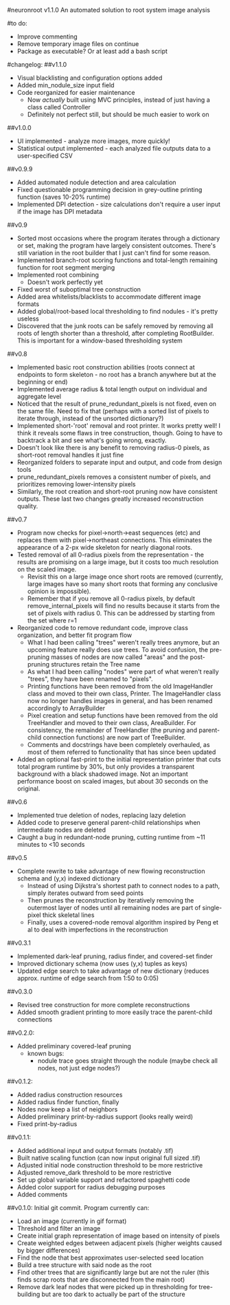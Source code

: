 #neuronroot v1.1.0
An automated solution to root system image analysis

#to do:
- Improve commenting
- Remove temporary image files on continue
- Package as executable? Or at least add a bash script

#changelog:
##v1.1.0
- Visual blacklisting and configuration options added
- Added min_nodule_size input field
- Code reorganized for easier maintenance
    - Now *actually* built using MVC principles, instead of just having a class called Controller
    - Definitely not perfect still, but should be much easier to work on

##v1.0.0
- UI implemented - analyze more images, more quickly!
- Statistical output implemented - each analyzed file outputs data to a user-specified CSV

##v0.9.9
- Added automated nodule detection and area calculation
- Fixed questionable programming decision in grey-outline printing function (saves 10-20% runtime)
- Implemented DPI detection - size calculations don't require a user input if the image has DPI metadata

##v0.9
- Sorted most occasions where the program iterates through a dictionary or set, making the program have largely consistent outcomes. There's still variation in the root builder that I just can't find for some reason.
- Implemented branch-root scoring functions and total-length remaining function for root segment merging
- Implemented root combining
    - Doesn't work perfectly yet
- Fixed worst of suboptimal tree construction
- Added area whitelists/blacklists to accommodate different image formats
- Added global/root-based local thresholding to find nodules - it's pretty useless
- Discovered that the junk roots can be safely removed by removing all roots of length shorter than a threshold, after completing RootBuilder. This is important for a window-based thresholding system

##v0.8
- Implemented basic root construction abilities (roots connect at endpoints to form skeleton - no root has a branch anywhere but at the beginning or end)
- Implemented average radius & total length output on individual and aggregate level
- Noticed that the result of prune_redundant_pixels is not fixed, even on the same file. Need to fix that (perhaps with a sorted list of pixels to iterate through, instead of the unsorted dictionary?)
- Implemented short-'root' removal and root printer. It works pretty well! I think it reveals some flaws in tree construction, though. Going to have to backtrack a bit and see what's going wrong, exactly.
- Doesn't look like there is any benefit to removing radius-0 pixels, as short-root removal handles it just fine
- Reorganized folders to separate input and output, and code from design tools
- prune_redundant_pixels removes a consistent number of pixels, and prioritizes removing lower-intensity pixels
- Similarly, the root creation and short-root pruning now have consistent outputs. These last two changes greatly increased reconstruction quality. 

##v0.7
- Program now checks for pixel->north->east sequences (etc) and replaces them with pixel->northeast connections. This eliminates the appearance of a 2-px wide skeleton for nearly diagonal roots.
- Tested removal of all 0-radius pixels from the representation - the results are promising on a large image, but it costs too much resolution on the scaled image.
    - Revisit this on a large image once short roots are removed (currently, large images have so many short roots that forming any conclusive opinion is impossible).
    - Remember that if you remove all 0-radius pixels, by default remove_internal_pixels will find no results because it starts from the set of pixels with radius 0. This can be addressed by starting from the set where r=1
- Reorganized code to remove redundant code, improve class organization, and better fit program flow
    - What I had been calling "trees" weren't really trees anymore, but an upcoming feature really does use trees. To avoid confusion, the pre-pruning masses of nodes are now called "areas" and the post-pruning structures retain the Tree name 
    - As what I had been calling "nodes" were part of what weren't really "trees", they have been renamed to "pixels".
    - Printing functions have been removed from the old ImageHandler class and moved to their own class, Printer. The ImageHandler class now no longer handles images in general, and has been renamed accordingly to ArrayBuilder
    - Pixel creation and setup functions have been removed from the old TreeHandler and moved to their own class, AreaBuilder. For consistency, the remainder of TreeHandler (the pruning and parent-child connection functions) are now part of TreeBuilder.
    - Comments and docstrings have been completely overhauled, as most of them referred to functionality that has since been updated
- Added an optional fast-print to the initial representation printer that cuts total program runtime by 30%, but only provides a transparent background with a black shadowed image. Not an important performance boost on scaled images, but about 30 seconds on the original.

##v0.6
- Implemented true deletion of nodes, replacing lazy deletion
- Added code to preserve general parent-child relationships when intermediate nodes are deleted
- Caught a bug in redundant-node pruning, cutting runtime from ~11 minutes to <10 seconds

##v0.5
- Complete rewrite to take advantage of new flowing reconstruction schema and (y,x) indexed dictionary
    - Instead of using Dijkstra's shortest path to connect nodes to a path, simply iterates outward from seed points
    - Then prunes the reconstruction by iteratively removing the outermost layer of nodes until all remaining nodes are part of single-pixel thick skeletal lines
    - Finally, uses a covered-node removal algorithm inspired by Peng et al to deal with imperfections in the reconstruction

##v0.3.1
- Implemented dark-leaf pruning, radius finder, and covered-set finder
- Improved dictionary schema (now uses (y,x) tuples as keys)
- Updated edge search to take advantage of new dictionary (reduces approx. runtime of edge search from 1:50 to 0:05)

##v0.3.0
- Revised tree construction for more complete reconstructions
- Added smooth gradient printing to more easily trace the parent-child connections

##v0.2.0:
- Added preliminary covered-leaf pruning
    - known bugs:
        - nodule trace goes straight through the nodule (maybe check all nodes, not just edge nodes?)

##v0.1.2:
- Added radius construction resources
- Added radius finder function, finally
- Nodes now keep a list of neighbors
- Added preliminary print-by-radius support (looks really weird)
- Fixed print-by-radius

##v0.1.1:
- Added additional input and output formats (notably .tif)
- Built native scaling function (can now input original full sized .tif)
- Adjusted initial node construction threshold to be more restrictive
- Adjusted remove_dark threshold to be more restrictive
- Set up global variable support and refactored spaghetti code
- Added color support for radius debugging purposes
- Added comments

##v0.1.0:
Initial git commit. Program currently can:

- Load an image (currently in gif format)
- Threshold and filter an image
- Create initial graph representation of image based on intensity of pixels
- Create weighted edges between adjacent pixels (higher weights caused by bigger differences)
- Find the node that best approximates user-selected seed location
- Build a tree structure with said node as the root
- Find other trees that are significantly large but are not the ruler (this finds scrap roots that are disconnected from the main root)
- Remove dark leaf nodes that were picked up in thresholding for tree-building but are too dark to actually be part of the structure